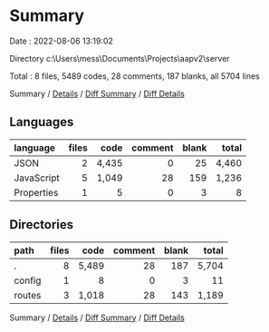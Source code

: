 # Summary

Date : 2022-08-06 13:19:02

Directory c:\\Users\\mess\\Documents\\Projects\\aapv2\\server

Total : 8 files,  5489 codes, 28 comments, 187 blanks, all 5704 lines

Summary / [Details](details.md) / [Diff Summary](diff.md) / [Diff Details](diff-details.md)

## Languages
| language | files | code | comment | blank | total |
| :--- | ---: | ---: | ---: | ---: | ---: |
| JSON | 2 | 4,435 | 0 | 25 | 4,460 |
| JavaScript | 5 | 1,049 | 28 | 159 | 1,236 |
| Properties | 1 | 5 | 0 | 3 | 8 |

## Directories
| path | files | code | comment | blank | total |
| :--- | ---: | ---: | ---: | ---: | ---: |
| . | 8 | 5,489 | 28 | 187 | 5,704 |
| config | 1 | 8 | 0 | 3 | 11 |
| routes | 3 | 1,018 | 28 | 143 | 1,189 |

Summary / [Details](details.md) / [Diff Summary](diff.md) / [Diff Details](diff-details.md)